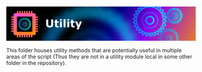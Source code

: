 
![](../.mdpictures/Banners/Utility.png)

This folder houses utility methods that are potentially useful in multiple areas of the script (Thus they are not in a utility module local in some other folder in the repository).
